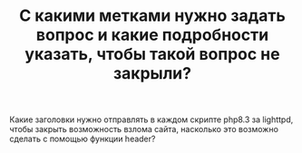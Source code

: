 ﻿---
title: "С какими метками нужно задать вопрос и какие подробности указать, чтобы такой вопрос не закрыли?"
se.owner.user_id: 607963
se.owner.display_name: "Black Monk"
se.owner.link: "https://ru.meta.stackoverflow.com/users/607963/black-monk"
se.link: "https://ru.meta.stackoverflow.com/questions/14569/%d0%a1-%d0%ba%d0%b0%d0%ba%d0%b8%d0%bc%d0%b8-%d0%bc%d0%b5%d1%82%d0%ba%d0%b0%d0%bc%d0%b8-%d0%bd%d1%83%d0%b6%d0%bd%d0%be-%d0%b7%d0%b0%d0%b4%d0%b0%d1%82%d1%8c-%d0%b2%d0%be%d0%bf%d1%80%d0%be%d1%81-%d0%b8-%d0%ba%d0%b0%d0%ba%d0%b8%d0%b5-%d0%bf%d0%be%d0%b4%d1%80%d0%be%d0%b1%d0%bd%d0%be%d1%81%d1%82%d0%b8-%d1%83%d0%ba%d0%b0%d0%b7%d0%b0%d1%82%d1%8c-%d1%87%d1%82%d0%be%d0%b1%d1%8b-%d1%82%d0%b0%d0%ba%d0%be%d0%b9-%d0%b2%d0%be"
se.question_id: 14569
se.post_type: question
---
<p>Какие заголовки нужно отправлять в каждом скрипте php8.3 за lighttpd, чтобы закрыть возможность взлома сайта, насколько это возможно сделать с помощью функции header?</p>
